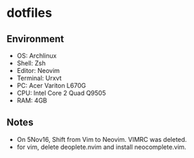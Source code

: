 # dotfiles

## Environment

* OS: Archlinux
* Shell: Zsh
* Editor: Neovim
* Terminal: Urxvt
* PC: Acer Variton L670G
* CPU: Intel Core 2 Quad Q9505
* RAM: 4GB

## Notes
* On 5Nov16, Shift from Vim to Neovim. VIMRC was deleted.
* for vim, delete deoplete.nvim and install neocomplete.vim.

